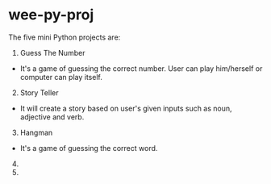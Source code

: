 # wee-py-proj
The five mini Python projects are:
1. Guess The Number
- It's a game of guessing the correct number. User can play him/herself or computer can play itself.
2. Story Teller
- It will create a story based on user's given inputs such as noun, adjective and verb.
3. Hangman
- It's a game of guessing the correct word.
4.
5.
